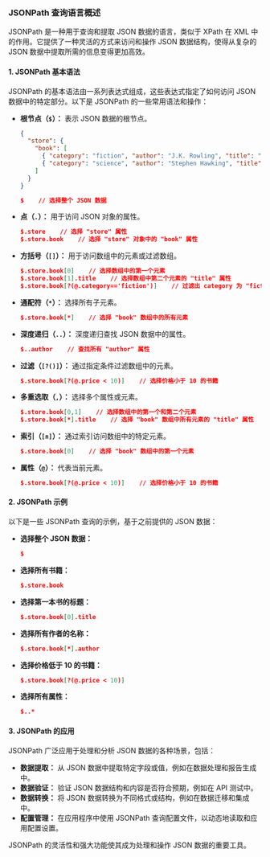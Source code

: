 ### JSONPath 查询语言概述

JSONPath 是一种用于查询和提取 JSON 数据的语言，类似于 XPath 在 XML 中的作用。它提供了一种灵活的方式来访问和操作 JSON 数据结构，使得从复杂的 JSON 数据中提取所需的信息变得更加高效。

#### 1. **JSONPath 基本语法**

JSONPath 的基本语法由一系列表达式组成，这些表达式指定了如何访问 JSON 数据中的特定部分。以下是 JSONPath 的一些常用语法和操作：

- **根节点（`$`）：** 表示 JSON 数据的根节点。

  ```json
  {
    "store": {
      "book": [
        { "category": "fiction", "author": "J.K. Rowling", "title": "Harry Potter" },
        { "category": "science", "author": "Stephen Hawking", "title": "A Brief History of Time" }
      ]
    }
  }
  ```

  ```json
  $    // 选择整个 JSON 数据
  ```

- **点（`.`）：** 用于访问 JSON 对象的属性。

  ```json
  $.store    // 选择 "store" 属性
  $.store.book    // 选择 "store" 对象中的 "book" 属性
  ```

- **方括号（`[]`）：** 用于访问数组中的元素或过滤数组。

  ```json
  $.store.book[0]    // 选择数组中的第一个元素
  $.store.book[1].title    // 选择数组中第二个元素的 "title" 属性
  $.store.book[?(@.category=='fiction')]    // 过滤出 category 为 "fiction" 的元素
  ```

- **通配符（`*`）：** 选择所有子元素。

  ```json
  $.store.book[*]    // 选择 "book" 数组中的所有元素
  ```

- **深度递归（`..`）：** 深度递归查找 JSON 数据中的属性。

  ```json
  $..author    // 查找所有 "author" 属性
  ```

- **过滤（`[?()]`）：** 通过指定条件过滤数组中的元素。

  ```json
  $.store.book[?(@.price < 10)]    // 选择价格小于 10 的书籍
  ```

- **多重选取（`,`）：** 选择多个属性或元素。

  ```json
  $.store.book[0,1]    // 选择数组中的第一个和第二个元素
  $.store.book[*].title    // 选择 "book" 数组中所有元素的 "title" 属性
  ```

- **索引（`[n]`）：** 通过索引访问数组中的特定元素。

  ```json
  $.store.book[0]    // 选择 "book" 数组中的第一个元素
  ```

- **属性（`@`）：** 代表当前元素。

  ```json
  $.store.book[?(@.price < 10)]    // 选择价格小于 10 的书籍
  ```

#### 2. **JSONPath 示例**

以下是一些 JSONPath 查询的示例，基于之前提供的 JSON 数据：

- **选择整个 JSON 数据：**

  ```json
  $
  ```

- **选择所有书籍：**

  ```json
  $.store.book
  ```

- **选择第一本书的标题：**

  ```json
  $.store.book[0].title
  ```

- **选择所有作者的名称：**

  ```json
  $.store.book[*].author
  ```

- **选择价格低于 10 的书籍：**

  ```json
  $.store.book[?(@.price < 10)]
  ```

- **选择所有属性：**

  ```json
  $..*
  ```

#### 3. **JSONPath 的应用**

JSONPath 广泛应用于处理和分析 JSON 数据的各种场景，包括：

- **数据提取：** 从 JSON 数据中提取特定字段或值，例如在数据处理和报告生成中。
- **数据验证：** 验证 JSON 数据结构和内容是否符合预期，例如在 API 测试中。
- **数据转换：** 将 JSON 数据转换为不同格式或结构，例如在数据迁移和集成中。
- **配置管理：** 在应用程序中使用 JSONPath 查询配置文件，以动态地读取和应用配置设置。

JSONPath 的灵活性和强大功能使其成为处理和操作 JSON 数据的重要工具。